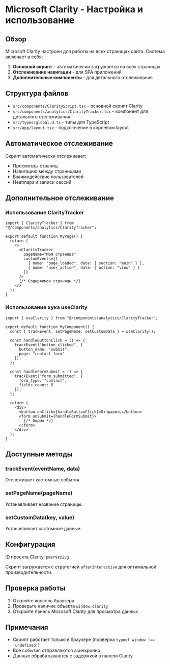 # Microsoft Clarity - Настройка и использование

## Обзор

Microsoft Clarity настроен для работы на всех страницах сайта. Система включает в себя:

1. **Основной скрипт** - автоматически загружается на всех страницах
2. **Отслеживание навигации** - для SPA приложений
3. **Дополнительные компоненты** - для детального отслеживания

## Структура файлов

- `src/components/ClarityScript.tsx` - основной скрипт Clarity
- `src/components/analytics/ClarityTracker.tsx` - компонент для детального отслеживания
- `src/types/global.d.ts` - типы для TypeScript
- `src/app/layout.tsx` - подключение в корневом layout

## Автоматическое отслеживание

Скрипт автоматически отслеживает:
- Просмотры страниц
- Навигацию между страницами
- Взаимодействие пользователей
- Heatmaps и записи сессий

## Дополнительное отслеживание

### Использование ClarityTracker

```tsx
import { ClarityTracker } from "@/components/analytics/ClarityTracker";

export default function MyPage() {
  return (
    <>
      <ClarityTracker 
        pageName="Моя страница"
        customEvents={[
          { name: "page_loaded", data: { section: "main" } },
          { name: "user_action", data: { action: "view" } }
        ]}
      />
      {/* Содержимое страницы */}
    </>
  );
}
```

### Использование хука useClarity

```tsx
import { useClarity } from "@/components/analytics/ClarityTracker";

export default function MyComponent() {
  const { trackEvent, setPageName, setCustomData } = useClarity();

  const handleButtonClick = () => {
    trackEvent("button_clicked", { 
      button_name: "submit",
      page: "contact_form" 
    });
  };

  const handleFormSubmit = () => {
    trackEvent("form_submitted", { 
      form_type: "contact",
      fields_count: 5 
    });
  };

  return (
    <div>
      <button onClick={handleButtonClick}>Отправить</button>
      <form onSubmit={handleFormSubmit}>
        {/* Форма */}
      </form>
    </div>
  );
}
```

## Доступные методы

### trackEvent(eventName, data)
Отслеживает кастомные события.

### setPageName(pageName)
Устанавливает название страницы.

### setCustomData(key, value)
Устанавливает кастомные данные.

## Конфигурация

ID проекта Clarity: `pmsr9sz2vg`

Скрипт загружается с стратегией `afterInteractive` для оптимальной производительности.

## Проверка работы

1. Откройте консоль браузера
2. Проверьте наличие объекта `window.clarity`
3. Откройте панель Microsoft Clarity для просмотра данных

## Примечания

- Скрипт работает только в браузере (проверка `typeof window !== 'undefined'`)
- Все события отправляются асинхронно
- Данные обрабатываются с задержкой в панели Clarity 